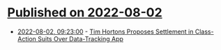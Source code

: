 # [Published on 2022-08-02](index.md)

* [2022-08-02, 09:23:00](https://soylentnews.org/article.pl?sid=22/07/31/1815259&from=rss) - [Tim Hortons Proposes Settlement in Class-Action Suits Over Data-Tracking App](https://soylentnews.org/article.pl?sid=22/07/31/1815259&from=rss)
